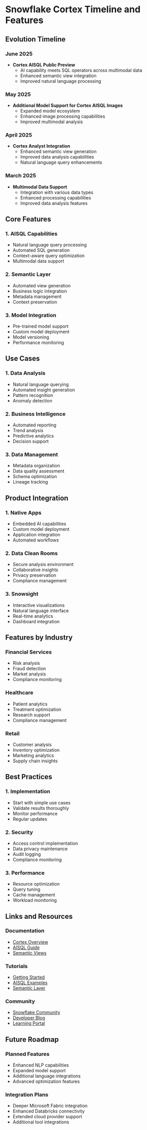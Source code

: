 # Snowflake Cortex Timeline and Features

## Evolution Timeline

### June 2025
- **Cortex AISQL Public Preview**
  - AI capability meets SQL operators across multimodal data
  - Enhanced semantic view integration
  - Improved natural language processing

### May 2025
- **Additional Model Support for Cortex AISQL Images**
  - Expanded model ecosystem
  - Enhanced image processing capabilities
  - Improved multimodal analysis

### April 2025
- **Cortex Analyst Integration**
  - Enhanced semantic view generation
  - Improved data analysis capabilities
  - Natural language query enhancements

### March 2025
- **Multimodal Data Support**
  - Integration with various data types
  - Enhanced processing capabilities
  - Improved data analysis features

## Core Features

### 1. AISQL Capabilities
- Natural language query processing
- Automated SQL generation
- Context-aware query optimization
- Multimodal data support

### 2. Semantic Layer
- Automated view generation
- Business logic integration
- Metadata management
- Context preservation

### 3. Model Integration
- Pre-trained model support
- Custom model deployment
- Model versioning
- Performance monitoring

## Use Cases

### 1. Data Analysis
- Natural language querying
- Automated insight generation
- Pattern recognition
- Anomaly detection

### 2. Business Intelligence
- Automated reporting
- Trend analysis
- Predictive analytics
- Decision support

### 3. Data Management
- Metadata organization
- Data quality assessment
- Schema optimization
- Lineage tracking

## Product Integration

### 1. Native Apps
- Embedded AI capabilities
- Custom model deployment
- Application integration
- Automated workflows

### 2. Data Clean Rooms
- Secure analysis environment
- Collaborative insights
- Privacy preservation
- Compliance management

### 3. Snowsight
- Interactive visualizations
- Natural language interface
- Real-time analytics
- Dashboard integration

## Features by Industry

### Financial Services
- Risk analysis
- Fraud detection
- Market analysis
- Compliance monitoring

### Healthcare
- Patient analytics
- Treatment optimization
- Research support
- Compliance management

### Retail
- Customer analysis
- Inventory optimization
- Marketing analytics
- Supply chain insights

## Best Practices

### 1. Implementation
- Start with simple use cases
- Validate results thoroughly
- Monitor performance
- Regular updates

### 2. Security
- Access control implementation
- Data privacy maintenance
- Audit logging
- Compliance monitoring

### 3. Performance
- Resource optimization
- Query tuning
- Cache management
- Workload monitoring

## Links and Resources

### Documentation
- [Cortex Overview](https://docs.snowflake.com/en/user-guide/cortex-overview)
- [AISQL Guide](https://docs.snowflake.com/en/user-guide/cortex-aisql)
- [Semantic Views](https://docs.snowflake.com/en/user-guide/views-semantic/overview)

### Tutorials
- [Getting Started](https://quickstarts.snowflake.com/guide/getting_started_with_cortex)
- [AISQL Examples](https://quickstarts.snowflake.com/guide/cortex_aisql_examples)
- [Semantic Layer](https://quickstarts.snowflake.com/guide/semantic_layer)

### Community
- [Snowflake Community](https://community.snowflake.com)
- [Developer Blog](https://developers.snowflake.com/blog)
- [Learning Portal](https://learn.snowflake.com)

## Future Roadmap

### Planned Features
- Enhanced NLP capabilities
- Expanded model support
- Additional language integrations
- Advanced optimization features

### Integration Plans
- Deeper Microsoft Fabric integration
- Enhanced Databricks connectivity
- Extended cloud provider support
- Additional tool integrations
